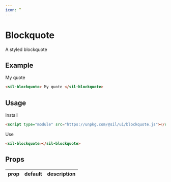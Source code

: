 ```yaml
---
icon: ‟
---
```


# Blockquote

<script type="module" src="/assets/dist/blockquote.js"></script>

A styled blockquote

## Example

<sil-blockquote>
My quote
</sil-blockquote>

```html
<sil-blockquote> My quote </sil-blockquote>
```

## Usage

Install

```html
<script type="module" src="https://unpkg.com/@sil/ui/blockquote.js"></script>
```

Use

```html
<sil-blockquote></sil-blockquote>
```

## Props

| prop | default | description |
| ---- | ------- | ----------- |
